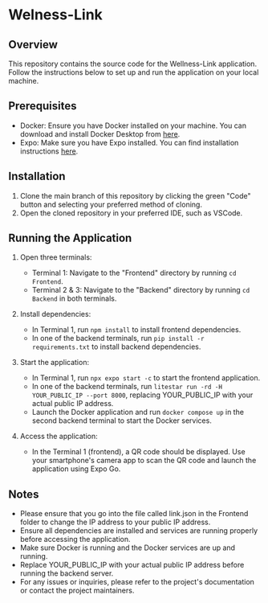 # Welness-Link

## Overview

This repository contains the source code for the Wellness-Link application. Follow the instructions below to set up and run the application on your local machine.

## Prerequisites

- Docker: Ensure you have Docker installed on your machine. You can download and install Docker Desktop from [here](https://www.docker.com/products/docker-desktop/).
- Expo: Make sure you have Expo installed. You can find installation instructions [here](https://docs.expo.dev/get-started/installation/).

## Installation

1. Clone the main branch of this repository by clicking the green "Code" button and selecting your preferred method of cloning.
2. Open the cloned repository in your preferred IDE, such as VSCode.

## Running the Application

1. Open three terminals:

   - Terminal 1: Navigate to the "Frontend" directory by running `cd Frontend`.
   - Terminal 2 & 3: Navigate to the "Backend" directory by running `cd Backend` in both terminals.

2. Install dependencies:

   - In Terminal 1, run `npm install` to install frontend dependencies.
   - In one of the backend terminals, run `pip install -r requirements.txt` to install backend dependencies.

3. Start the application:

   - In Terminal 1, run `npx expo start -c` to start the frontend application.
   - In one of the backend terminals, run `litestar run -rd -H YOUR_PUBLIC_IP --port 8000`, replacing YOUR_PUBLIC_IP with your actual public IP address.
   - Launch the Docker application and run `docker compose up` in the second backend terminal to start the Docker services.

4. Access the application:
   - In the Terminal 1 (frontend), a QR code should be displayed. Use your smartphone's camera app to scan the QR code and launch the application using Expo Go.

## Notes

- Please ensure that you go into the file called link.json in the Frontend folder to change the IP address to your public IP address.
- Ensure all dependencies are installed and services are running properly before accessing the application.
- Make sure Docker is running and the Docker services are up and running.
- Replace YOUR_PUBLIC_IP with your actual public IP address before running the backend server.
- For any issues or inquiries, please refer to the project's documentation or contact the project maintainers.
